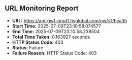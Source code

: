 ## URL Monitoring Report

- **URL:** https://api-gw1-prod1.fisglobal.com/gw/v1/health
- **Start Time:** 2025-07-09T23:10:58.074577
- **End Time:** 2025-07-09T23:10:58.238504
- **Total Time Taken:** 0.163927 seconds
- **HTTP Status Code:** 403
- **Status:** Failure
- **Failure Reason:** HTTP Status Code: 403
